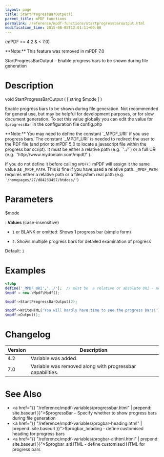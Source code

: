 ```yaml
---
layout: page
title: StartProgressBarOutput()
parent_title: mPDF functions
permalink: /reference/mpdf-functions/startprogressbaroutput.html
modification_time: 2015-08-05T12:01:11+00:00
---
```


(mPDF >= 4.2 & < 7.0)

<div class="alert alert-danger" role="alert" markdown="1">
  **Note:** This feature was removed in mPDF 7.0
</div>

StartProgressBarOutput – Enable progress bars to be shown during file generation

# Description

void StartProgressBarOutput ( [ string <span class="parameter">$mode</span> ] )

Enable progress bars to be shown during file generation. Not recommended for general use, but may be helpful for
development purposes, or for slow document generation. To set this value globally you can edit the value for
`$progressBar` in the configuration file <span class="filename">config.php</span>

<div class="alert alert-info" role="alert" markdown="1">
  **Note:** You may need to define the constant `_MPDF_URI`
  if you use progress bars. The constant `_MPDF_URI` is needed to redirect the user to the PDF file (and prior to
  mPDF 5.0 to locate a javascript file within the progress bar script). It must be either a relative path
  (e.g. `'../'`) or a full URI (e.g. `'http://www.mydomain.com/mpdf/'`). 
  
  If you do not define it before calling `mPDF()` mPDF will assign it the same value as `_MPDF_PATH`. This is 
  fine if you have used a relative path. `_MPDF_PATH` requires either a relative path or a filesystem real path 
  (e.g. `'/homepages/27/d84233457/htdocs/'`)
</div>

# Parameters

<span class="parameter">$mode</span>

: **Values** (case-insensitive)

  * `1` or <span class="smallblock">BLANK</span> or omitted: Shows 1 progress bar (simple form) 
  
  * `2`: Shows multiple progress bars for detailed examination of progress

  Default: `1`

# Examples

```php
<?php
define('_MPDF_URI','../');  // must be  a relative or absolute URI - not a file system path
$mpdf = new \Mpdf\Mpdf();

$mpdf->StartProgressBarOutput(2);

$mpdf->WriteHTML('You will hardly have time to see the progress bars!');
$mpdf->Output();

```

# Changelog

<table class="table">
<thead>
<tr>
	<th>Version</th>
	<th>Description</th>
</tr>
</thead>
<tbody>
<tr>
  <td>4.2</td>
  <td>Variable was added.</td>
</tr>
<tr>
  <td>7.0</td>
  <td>Variable was removed along with progressbar capabilities.</td>
</tr>
</tbody>
</table>

# See Also

- <a href="{{ "/reference/mpdf-variables/progressbar.html" | prepend: site.baseurl }}">$progressBar</a> – Specify whether to show progress bars during file generation
- <a href="{{ "/reference/mpdf-variables/progbar-heading.html" | prepend: site.baseurl }}">$progbar_heading</a> - define customised heading for progress bars
- <a href="{{ "/reference/mpdf-variables/progbar-althtml.html" | prepend: site.baseurl }}">$progbar_altHTML</a> - define customised HTML for progress bars

